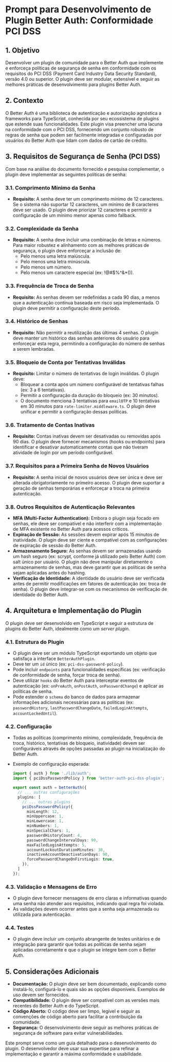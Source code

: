 # Prompt para Desenvolvimento de Plugin Better Auth: Conformidade PCI DSS

## 1. Objetivo

Desenvolver um plugin de comunidade para o Better Auth que implemente e enforceça políticas de segurança de senha em conformidade com os requisitos do PCI DSS (Payment Card Industry Data Security Standard), versão 4.0 ou superior. O plugin deve ser modular, extensível e seguir as melhores práticas de desenvolvimento para plugins Better Auth.

## 2. Contexto

O Better Auth é uma biblioteca de autenticação e autorização agnóstica a frameworks para TypeScript, conhecida por seu ecossistema de plugins que estende suas funcionalidades. Este plugin visa preencher uma lacuna na conformidade com o PCI DSS, fornecendo um conjunto robusto de regras de senha que podem ser facilmente integradas e configuradas por usuários do Better Auth que lidam com dados de cartão de crédito.

## 3. Requisitos de Segurança de Senha (PCI DSS)

Com base na análise do documento fornecido e pesquisa complementar, o plugin deve implementar as seguintes políticas de senha:

### 3.1. Comprimento Mínimo da Senha

*   **Requisito:** A senha deve ter um comprimento mínimo de 12 caracteres. Se o sistema não suportar 12 caracteres, um mínimo de 8 caracteres deve ser usado. O plugin deve priorizar 12 caracteres e permitir a configuração de um mínimo menor apenas como fallback.

### 3.2. Complexidade da Senha

*   **Requisito:** A senha deve incluir uma combinação de letras e números. Para maior robustez e alinhamento com as melhores práticas de segurança, o plugin deve enforceçar a inclusão de:
    *   Pelo menos uma letra maiúscula.
    *   Pelo menos uma letra minúscula.
    *   Pelo menos um número.
    *   Pelo menos um caractere especial (ex: !@#$%^&*()).

### 3.3. Frequência de Troca de Senha

*   **Requisito:** As senhas devem ser redefinidas a cada 90 dias, a menos que a autenticação contínua baseada em risco seja implementada. O plugin deve permitir a configuração deste período.

### 3.4. Histórico de Senhas

*   **Requisito:** Não permitir a reutilização das últimas 4 senhas. O plugin deve manter um histórico das senhas anteriores do usuário para enforceçar esta regra, permitindo a configuração do número de senhas a serem lembradas.

### 3.5. Bloqueio de Conta por Tentativas Inválidas

*   **Requisito:** Limitar o número de tentativas de login inválidas. O plugin deve:
    *   Bloquear a conta após um número configurável de tentativas falhas (ex: 3 a 6 tentativas).
    *   Permitir a configuração da duração do bloqueio (ex: 30 minutos).
    *   O documento menciona 3 tentativas para `emailOTP` e 10 tentativas em 30 minutos para `rate-limiter.middleware.ts`. O plugin deve unificar e permitir a configuração dessas políticas.

### 3.6. Tratamento de Contas Inativas

*   **Requisito:** Contas inativas devem ser desativadas ou removidas após 90 dias. O plugin deve fornecer mecanismos (hooks ou endpoints) para identificar e desativar automaticamente contas que não tiveram atividade de login por um período configurável.

### 3.7. Requisitos para a Primeira Senha de Novos Usuários

*   **Requisito:** A senha inicial de novos usuários deve ser única e deve ser alterada obrigatoriamente no primeiro acesso. O plugin deve suportar a geração de senhas temporárias e enforceçar a troca na primeira autenticação.

### 3.8. Outros Requisitos de Autenticação Relevantes

*   **MFA (Multi-Factor Authentication):** Embora o plugin seja focado em senhas, ele deve ser compatível e não interferir com a implementação de MFA existente no Better Auth para acessos críticos.
*   **Expiração de Sessão:** As sessões devem expirar após 15 minutos de inatividade. O plugin deve ser ciente e compatível com as configurações de expiração de sessão do Better Auth.
*   **Armazenamento Seguro:** As senhas devem ser armazenadas usando um hash seguro (ex: scrypt, conforme já utilizado pelo Better Auth) com salt único por usuário. O plugin não deve manipular diretamente o armazenamento de senhas, mas deve garantir que as políticas de senha sejam aplicadas antes do hashing.
*   **Verificação de Identidade:** A identidade do usuário deve ser verificada antes de permitir modificações em fatores de autenticação (ex: troca de senha). O plugin deve integrar-se com os mecanismos de verificação de identidade do Better Auth.

## 4. Arquitetura e Implementação do Plugin

O plugin deve ser desenvolvido em TypeScript e seguir a estrutura de plugins do Better Auth, idealmente como um *server plugin*.

### 4.1. Estrutura do Plugin

*   O plugin deve ser um módulo TypeScript exportando um objeto que satisfaça a interface `BetterAuthPlugin`.
*   Deve ter um `id` único (ex: `pci-dss-password-policy`).
*   Pode incluir `endpoints` para funcionalidades específicas (ex: verificação de conformidade de senha, forçar troca de senha).
*   Deve utilizar `hooks` do Better Auth para interceptar eventos de autenticação (ex: `onPreAuth`, `onPostAuth`, `onPasswordChange`) e aplicar as políticas de senha.
*   Pode estender o `schema` do banco de dados para armazenar informações adicionais necessárias para as políticas (ex: `passwordHistory`, `lastPasswordChangeDate`, `failedLoginAttempts`, `accountLockedUntil`).

### 4.2. Configuração

*   Todas as políticas (comprimento mínimo, complexidade, frequência de troca, histórico, tentativas de bloqueio, inatividade) devem ser configuráveis através de opções passadas ao plugin na inicialização do Better Auth.
*   Exemplo de configuração esperada:

    ```typescript
    import { auth } from './lib/auth';
    import { pciDssPasswordPolicy } from 'better-auth-pci-dss-plugin';

    export const auth = betterAuth({
      // ... outras configurações
      plugins: [
        // ... outros plugins
        pciDssPasswordPolicy({
          minLength: 12,
          minUppercase: 1,
          minLowercase: 1,
          minNumbers: 1,
          minSpecialChars: 1,
          passwordHistoryCount: 4,
          passwordChangeIntervalDays: 90,
          maxFailedLoginAttempts: 5,
          accountLockoutDurationMinutes: 30,
          inactiveAccountDeactivationDays: 90,
          forcePasswordChangeOnFirstLogin: true,
        }),
      ]
    });
    ```

### 4.3. Validação e Mensagens de Erro

*   O plugin deve fornecer mensagens de erro claras e informativas quando uma senha não atender aos requisitos, indicando qual regra foi violada.
*   As validações devem ocorrer antes que a senha seja armazenada ou utilizada para autenticação.

### 4.4. Testes

*   O plugin deve incluir um conjunto abrangente de testes unitários e de integração para garantir que todas as políticas de senha sejam aplicadas corretamente e que o plugin se integre bem com o Better Auth.

## 5. Considerações Adicionais

*   **Documentação:** O plugin deve ser bem documentado, explicando como instalá-lo, configurá-lo e quais são as opções disponíveis. Exemplos de uso devem ser fornecidos.
*   **Compatibilidade:** O plugin deve ser compatível com as versões mais recentes do Better Auth e do TypeScript.
*   **Código Aberto:** O código deve ser limpo, legível e seguir as convenções de código aberto para facilitar a contribuição da comunidade.
*   **Segurança:** O desenvolvimento deve seguir as melhores práticas de segurança de software para evitar vulnerabilidades.

Este prompt serve como um guia detalhado para o desenvolvimento do plugin. O desenvolvedor deve usar sua expertise para refinar a implementação e garantir a máxima conformidade e usabilidade.


